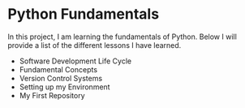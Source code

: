# Python Fundamentals
In this project, I am learning the fundamentals of Python. Below I will provide a list of the different lessons I have learned.
- Software Development Life Cycle
- Fundamental Concepts
- Version Control Systems
- Setting up my Environment
- My First Repository
